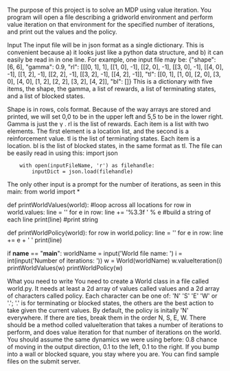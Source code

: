 The purpose of this project is to solve an MDP using value iteration. You program will open a file describing a gridworld environment and perform value iteration on that environment for the specified number of iterations, and print out the values and the policy.

Input
The input file will be in json format as a single dictionary. This is convenient because a) it looks just like a python data structure, and b) it can easily be read in in one line. For example, one input file may be:
{"shape": [6, 6], "gamma": 0.9, "rl": [[[0, 1], 1], [[1, 0], -1], [[2, 0], -1], [[3, 0], -1], [[4, 0], -1], [[1, 2], -1], [[2, 2], -1], [[3, 2], -1], [[4, 2], -1]], "tl": [[0, 1], [1, 0], [2, 0], [3, 0], [4, 0], [1, 2], [2, 2], [3, 2], [4, 2]], "bl": []}
This is a dictionary with five items, the shape, the gamma, a list of rewards, a list of terminating states, and a list of blocked states.

Shape is in rows, cols format. Because of the way arrays are stored and printed, we will set 0,0 to be in the upper left and 5,5 to be in the lower right.
Gamma is just the γ
.
rl is the list of rewards. Each item is a list with two elements. The first element is a location list, and the second is a reinforcement value.
tl is the list of terminating states. Each item is a location.
bl is the list of blocked states, in the same format as tl.
The file can be easily read in using this:
      import json
      
        with open(inputFileName, 'r') as filehandle:
            inputDict = json.load(filehandle)
    
The only other input is a prompt for the number of iterations, as seen in this main:
from world import *


def printWorldValues(world):
    #loop across all locations
    for row in world.values: 
        line = ''
        for e in row:
            line += '%3.3f ' % e #build a string of each line
        print(line) #print string

def printWorldPolicy(world):
      for row in world.policy: 
        line = ''
        for e in row:
            line += e + ' '
        print(line)
  

if __name__ == "__main__":
    worldName = input('World file name: ')
    i = int(input('Number of iterations: '))
    w = World(worldName)
    w.valueIteration(i)
    printWorldValues(w)
    printWorldPolicy(w)
    
What you need to write
You need to create a World class in a file called world.py. It needs at least a 2d array of values called values and a 2d array of characters called policy. Each character can be one of: 'N' 'S' 'E' 'W' or '.'; '.' is for terminating or blocked states, the others are the best action to take given the current values. By default, the policy is initally 'N' everywhere. If there are ties, break them in the order N, S, E, W. There should be a method colled valueIteration that takes a number of iterations to perform, and does value iteration for that number of iterations on the world.
You should assume the same dynamics we were using before: 0.8 chance of moving in the output direction, 0.1 to the left, 0.1 to the right. If you bump into a wall or blocked square, you stay where you are. You can find sample files on the submit server.